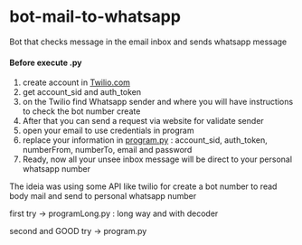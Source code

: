 # bot-mail-to-whatsapp
Bot that checks message in the email inbox and sends whatsapp message



#### Before execute .py


1. create account in [Twilio.com](https://www.twilio.com/console/sms/dashboard)   
2. get account_sid and auth_token  
3. on the Twilio find Whatsapp sender and where you will have instructions to check the bot number create  
4. After that you can send a request via website for validate sender  
5. open your email to use credentials in program  
6. replace your information in [program.py](https://github.com/viborotto/bot-mail-to-whatsapp/blob/master/program.py) :  account_sid, auth_token, numberFrom, numberTo, email and password   
7. Ready, now all your unsee inbox message will be direct to your personal whatsapp number  




The ideia was using some API like twilio for create a bot number to read body mail and send to personal whatsapp number  


first try -> programLong.py : long way and with decoder  

second and GOOD try -> program.py   

